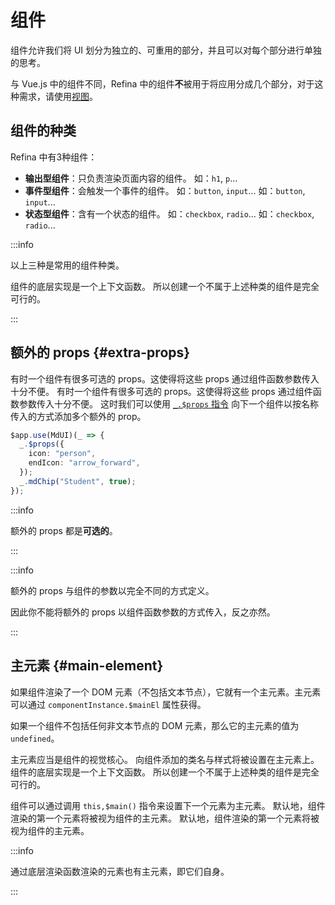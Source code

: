 # 组件

组件允许我们将 UI 划分为独立的、可重用的部分，并且可以对每个部分进行单独的思考。

与 Vue.js 中的组件不同，Refina 中的组件**不**被用于将应用分成几个部分，对于这种需求，请使用[视图](./view.md)。

## 组件的种类

Refina 中有3种组件：

- **输出型组件**：只负责渲染页面内容的组件。 如：`h1`, `p`...
- **事件型组件**：会触发一个事件的组件。 如：`button`, `input`... 如：`button`, `input`...
- **状态型组件**：含有一个状态的组件。 如：`checkbox`, `radio`... 如：`checkbox`, `radio`...

:::info

以上三种是常用的组件种类。

组件的底层实现是一个上下文函数。 所以创建一个不属于上述种类的组件是完全可行的。

:::

## 额外的 props {#extra-props}

有时一个组件有很多可选的 props。这使得将这些 props 通过组件函数参数传入十分不便。 有时一个组件有很多可选的 props。这使得将这些 props 通过组件函数参数传入十分不便。 这时我们可以使用 [`_.$props` 指令](../apis/directives.md#props) 向下一个组件以按名称传入的方式添加多个额外的 prop。

```ts
$app.use(MdUI)(_ => {
  _.$props({
    icon: "person",
    endIcon: "arrow_forward",
  });
  _.mdChip("Student", true);
});
```

:::info

额外的 props 都是**可选的**。

:::

:::info

额外的 props 与组件的参数以完全不同的方式定义。

因此你不能将额外的 props 以组件函数参数的方式传入，反之亦然。

:::

## 主元素 {#main-element}

如果组件渲染了一个 DOM 元素（不包括文本节点），它就有一个主元素。主元素可以通过 `componentInstance.$mainEl` 属性获得。

如果一个组件不包括任何非文本节点的 DOM 元素，那么它的主元素的值为 `undefined`。

主元素应当是组件的视觉核心。 向组件添加的类名与样式将被设置在主元素上。 组件的底层实现是一个上下文函数。 所以创建一个不属于上述种类的组件是完全可行的。

组件可以通过调用 `this,$main()` 指令来设置下一个元素为主元素。 默认地，组件渲染的第一个元素将被视为组件的主元素。 默认地，组件渲染的第一个元素将被视为组件的主元素。

:::info

通过底层渲染函数渲染的元素也有主元素，即它们自身。

:::

